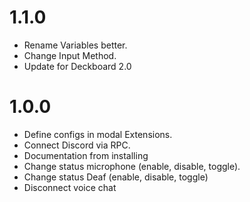 # 1.1.0

* Rename Variables better.
* Change Input Method.
* Update for Deckboard 2.0

# 1.0.0

* Define configs in modal Extensions.
* Connect Discord via RPC.
* Documentation from installing
* Change status microphone (enable, disable, toggle).
* Change status Deaf (enable, disable, toggle)
* Disconnect voice chat